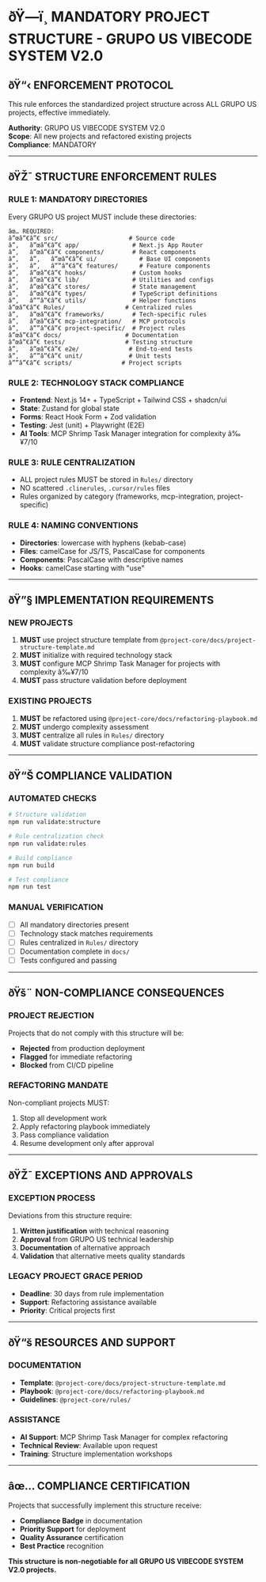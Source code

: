 ﻿# ðŸ—ï¸ MANDATORY PROJECT STRUCTURE - GRUPO US VIBECODE SYSTEM V2.0

## ðŸ“‹ ENFORCEMENT PROTOCOL

This rule enforces the standardized project structure across ALL GRUPO US projects, effective immediately.

**Authority**: GRUPO US VIBECODE SYSTEM V2.0  
**Scope**: All new projects and refactored existing projects  
**Compliance**: MANDATORY  

---

## ðŸŽ¯ STRUCTURE ENFORCEMENT RULES

### **RULE 1: MANDATORY DIRECTORIES**
Every GRUPO US project MUST include these directories:

```
âœ… REQUIRED:
â”œâ”€â”€ src/                    # Source code
â”‚   â”œâ”€â”€ app/               # Next.js App Router
â”‚   â”œâ”€â”€ components/        # React components
â”‚   â”‚   â”œâ”€â”€ ui/            # Base UI components
â”‚   â”‚   â””â”€â”€ features/      # Feature components
â”‚   â”œâ”€â”€ hooks/             # Custom hooks
â”‚   â”œâ”€â”€ lib/               # Utilities and configs
â”‚   â”œâ”€â”€ stores/            # State management
â”‚   â”œâ”€â”€ types/             # TypeScript definitions
â”‚   â””â”€â”€ utils/             # Helper functions
â”œâ”€â”€ Rules/                 # Centralized rules
â”‚   â”œâ”€â”€ frameworks/        # Tech-specific rules
â”‚   â”œâ”€â”€ mcp-integration/   # MCP protocols
â”‚   â””â”€â”€ project-specific/  # Project rules
â”œâ”€â”€ docs/                  # Documentation
â”œâ”€â”€ tests/                 # Testing structure
â”‚   â”œâ”€â”€ e2e/              # End-to-end tests
â”‚   â””â”€â”€ unit/             # Unit tests
â””â”€â”€ scripts/              # Project scripts
```

### **RULE 2: TECHNOLOGY STACK COMPLIANCE**
- **Frontend**: Next.js 14+ + TypeScript + Tailwind CSS + shadcn/ui
- **State**: Zustand for global state
- **Forms**: React Hook Form + Zod validation
- **Testing**: Jest (unit) + Playwright (E2E)
- **AI Tools**: MCP Shrimp Task Manager integration for complexity â‰¥7/10

### **RULE 3: RULE CENTRALIZATION**
- ALL project rules MUST be stored in `Rules/` directory
- NO scattered `.clinerules`, `.cursor/rules` files
- Rules organized by category (frameworks, mcp-integration, project-specific)

### **RULE 4: NAMING CONVENTIONS**
- **Directories**: lowercase with hyphens (kebab-case)
- **Files**: camelCase for JS/TS, PascalCase for components
- **Components**: PascalCase with descriptive names
- **Hooks**: camelCase starting with "use"

---

## ðŸ”§ IMPLEMENTATION REQUIREMENTS

### **NEW PROJECTS**
1. **MUST** use project structure template from `@project-core/docs/project-structure-template.md`
2. **MUST** initialize with required technology stack
3. **MUST** configure MCP Shrimp Task Manager for projects with complexity â‰¥7/10
4. **MUST** pass structure validation before deployment

### **EXISTING PROJECTS**
1. **MUST** be refactored using `@project-core/docs/refactoring-playbook.md`
2. **MUST** undergo complexity assessment
3. **MUST** centralize all rules in `Rules/` directory
4. **MUST** validate structure compliance post-refactoring

---

## ðŸ“Š COMPLIANCE VALIDATION

### **AUTOMATED CHECKS**
```bash
# Structure validation
npm run validate:structure

# Rule centralization check
npm run validate:rules

# Build compliance
npm run build

# Test compliance
npm run test
```

### **MANUAL VERIFICATION**
- [ ] All mandatory directories present
- [ ] Technology stack matches requirements
- [ ] Rules centralized in `Rules/` directory
- [ ] Documentation complete in `docs/`
- [ ] Tests configured and passing

---

## ðŸš¨ NON-COMPLIANCE CONSEQUENCES

### **PROJECT REJECTION**
Projects that do not comply with this structure will be:
- **Rejected** from production deployment
- **Flagged** for immediate refactoring
- **Blocked** from CI/CD pipeline

### **REFACTORING MANDATE**
Non-compliant projects MUST:
1. Stop all development work
2. Apply refactoring playbook immediately
3. Pass compliance validation
4. Resume development only after approval

---

## ðŸŽ¯ EXCEPTIONS AND APPROVALS

### **EXCEPTION PROCESS**
Deviations from this structure require:
1. **Written justification** with technical reasoning
2. **Approval** from GRUPO US technical leadership
3. **Documentation** of alternative approach
4. **Validation** that alternative meets quality standards

### **LEGACY PROJECT GRACE PERIOD**
- **Deadline**: 30 days from rule implementation
- **Support**: Refactoring assistance available
- **Priority**: Critical projects first

---

## ðŸ“š RESOURCES AND SUPPORT

### **DOCUMENTATION**
- **Template**: `@project-core/docs/project-structure-template.md`
- **Playbook**: `@project-core/docs/refactoring-playbook.md`
- **Guidelines**: `@project-core/rules/`

### **ASSISTANCE**
- **AI Support**: MCP Shrimp Task Manager for complex refactoring
- **Technical Review**: Available upon request
- **Training**: Structure implementation workshops

---

## âœ… COMPLIANCE CERTIFICATION

Projects that successfully implement this structure receive:
- **Compliance Badge** in documentation
- **Priority Support** for deployment
- **Quality Assurance** certification
- **Best Practice** recognition

**This structure is non-negotiable for all GRUPO US VIBECODE SYSTEM V2.0 projects.**

